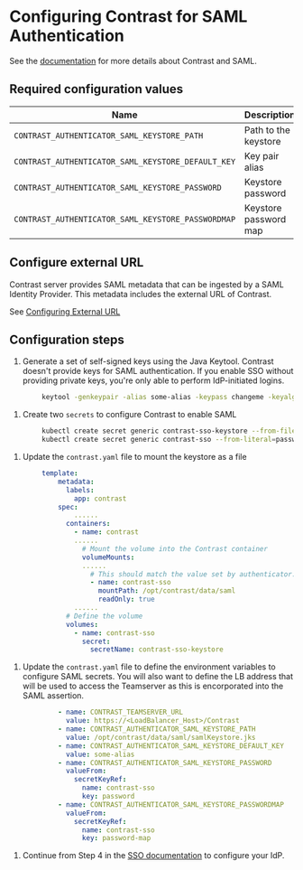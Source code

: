 # Configuring Contrast for SAML Authentication

See the [documentation](https://docs.contrastsecurity.com/en/system-sso.html) for more details about Contrast and SAML.

## Required configuration values

| Name                                             	| Description           	                                | Example                              	|
|--------------------------------------------------	|---------------------------------------------------------|--------------------------------------	|
| `CONTRAST_AUTHENTICATOR_SAML_KEYSTORE_PATH`        	| Path to the keystore  	                                | /path/to/samlKeystore.jks            	|
| `CONTRAST_AUTHENTICATOR_SAML_KEYSTORE_DEFAULT_KEY` 	| Key pair alias                                          | some-alias                           	|
| `CONTRAST_AUTHENTICATOR_SAML_KEYSTORE_PASSWORD`    	| Keystore password     	                                | changeit                             	|
| `CONTRAST_AUTHENTICATOR_SAML_KEYSTORE_PASSWORDMAP` 	| Keystore password map 	                                | some-alias=changeit                  	|

## Configure external URL

Contrast server provides SAML metadata that can be ingested by a SAML Identity Provider. This metadata includes
the external URL of Contrast. 

See [Configuring External URL](./external-url.md)


## Configuration steps

1. Generate a set of self-signed keys using the Java Keytool. Contrast doesn't provide keys for SAML authentication. If you enable SSO without providing private keys, you're only able to perform IdP-initiated logins.
```bash
        keytool -genkeypair -alias some-alias -keypass changeme -keyalg RSA -keystore samlKeystore.jks
```
1. Create two `secrets` to configure Contrast to enable SAML
```bash
        kubectl create secret generic contrast-sso-keystore --from-file=samlKeystore.jks=samlKeystore.jks
        kubectl create secret generic contrast-sso --from-literal=password="changeme" --from-literal=password-map="some-alias=changeme"
```
1. Update the `contrast.yaml` file to mount the keystore as a file
```yaml
        template:
            metadata:
              labels:
                app: contrast
            spec:
                ......
              containers:
                - name: contrast
                ......
                  # Mount the volume into the Contrast container
                  volumeMounts:
                  ......
                    # This should match the value set by authenticator.saml.keystore.path
                    - name: contrast-sso
                      mountPath: /opt/contrast/data/saml
                      readOnly: true
                ......
              # Define the volume
              volumes:
                - name: contrast-sso
                  secret:
                    secretName: contrast-sso-keystore
```

1. Update the `contrast.yaml` file to define the environment variables to configure SAML secrets. You will also want to define the LB address that will be used to access the Teamserver as this is encorporated into the SAML assertion. 

```yaml
            - name: CONTRAST_TEAMSERVER_URL
              value: https://<LoadBalancer_Host>/Contrast
            - name: CONTRAST_AUTHENTICATOR_SAML_KEYSTORE_PATH
              value: /opt/contrast/data/saml/samlKeystore.jks
            - name: CONTRAST_AUTHENTICATOR_SAML_KEYSTORE_DEFAULT_KEY
              value: some-alias
            - name: CONTRAST_AUTHENTICATOR_SAML_KEYSTORE_PASSWORD
              valueFrom:
                secretKeyRef:
                  name: contrast-sso
                  key: password
            - name: CONTRAST_AUTHENTICATOR_SAML_KEYSTORE_PASSWORDMAP
              valueFrom:
                secretKeyRef:
                  name: contrast-sso
                  key: password-map
```

1. Continue from Step 4 in the [SSO documentation](https://docs.contrastsecurity.com/en/system-sso.html) to configure your IdP.